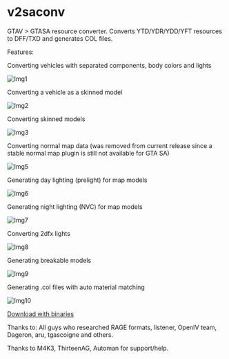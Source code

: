 # v2saconv
GTAV > GTASA resource converter. Converts YTD/YDR/YDD/YFT resources to DFF/TXD and generates COL files.

Features:

Converting vehicles with separated components, body colors and lights

![Img1](http://i.imgur.com/Y3eRQFRl.png)

Converting a vehicle as a skinned model

![Img2](http://i.imgur.com/10ebri6l.png)

Converting skinned models

![Img3](http://i.imgur.com/f55Pf9Fl.png)

Converting normal map data (was removed from current release since a stable normal map plugin is still not available for GTA SA)

![Img5](http://i.imgur.com/ruG9nbal.png)

Generating day lighting (prelight) for map models

![Img6](http://i.imgur.com/nGlOs1Il.jpg)

Generating night lighting (NVC) for map models

![Img7](http://i.imgur.com/toQAgiFl.jpg)

Converting 2dfx lights

![Img8](http://i.imgur.com/njM6TFWl.png)

Generating breakable models

![Img9](http://i.imgur.com/zd0YriLl.jpg)

Generating .col files with auto material matching

![Img10](http://i.imgur.com/0e2Sax8l.png)

[Download with binaries](http://www.mediafire.com/download/zsi2igp5271p913/ytdydryddyft2txddffcol_25052015.rar)

Thanks to: All guys who researched RAGE formats, listener, OpenIV team, Dageron, aru, tgascoigne and others.

Thanks to M4K3, ThirteenAG, Automan for support/help.
